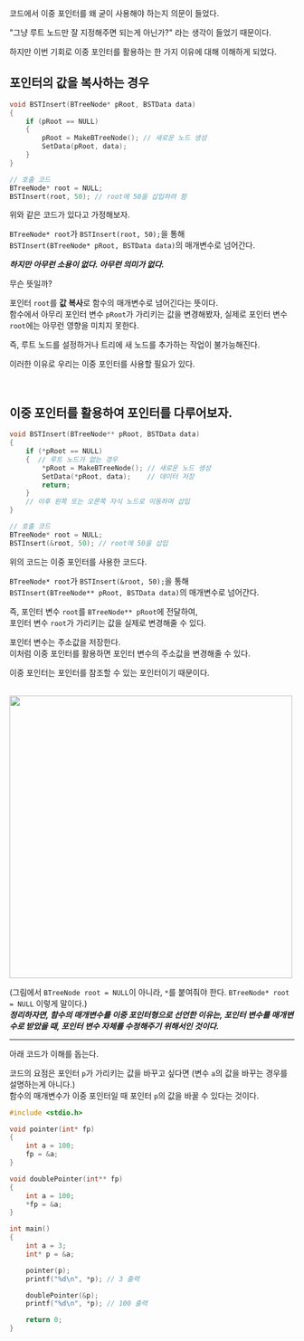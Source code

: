 코드에서 이중 포인터를 왜 굳이 사용해야 하는지 의문이 들었다.

"그냥 루트 노드만 잘 지정해주면 되는게 아닌가?" 라는 생각이 들었기 때문이다.

하지만 이번 기회로 이중 포인터를 활용하는 한 가지 이유에 대해 이해하게 되었다.

## 포인터의 값을 복사하는 경우

```c
void BSTInsert(BTreeNode* pRoot, BSTData data)
{
    if (pRoot == NULL)
    {
        pRoot = MakeBTreeNode(); // 새로운 노드 생성
        SetData(pRoot, data);
    }
}
```
```C
// 호출 코드
BTreeNode* root = NULL;
BSTInsert(root, 50); // root에 50을 삽입하려 함
```
위와 같은 코드가 있다고 가정해보자.   

`BTreeNode* root`가 `BSTInsert(root, 50);`을 통해   
`BSTInsert(BTreeNode* pRoot, BSTData data)`의 매개변수로 넘어간다.   

***하지만 아무런 소용이 없다. 아무런 의미가 없다.***

무슨 뜻일까?

포인터 `root`를 **값 복사**로 함수의 매개변수로 넘어긴다는 뜻이다.    
함수에서 아무리 포인터 변수 `pRoot`가 가리키는 값을 변경해봤자, 실제로 포인터 변수 `root`에는 아무런 영향을 미치지 못한다.

즉, 루트 노드를 설정하거나 트리에 새 노드를 추가하는 작업이 불가능해진다.

이러한 이유로 우리는 이중 포인터를 사용할 필요가 있다.

<br>

## 이중 포인터를 활용하여 포인터를 다루어보자.
```c
void BSTInsert(BTreeNode** pRoot, BSTData data)
{
    if (*pRoot == NULL)
    {  // 루트 노드가 없는 경우
        *pRoot = MakeBTreeNode(); // 새로운 노드 생성
        SetData(*pRoot, data);    // 데이터 저장
        return;
    }
    // 이후 왼쪽 또는 오른쪽 자식 노드로 이동하며 삽입
}
```
```c
// 호출 코드
BTreeNode* root = NULL;
BSTInsert(&root, 50); // root에 50을 삽입
```
위의 코드는 이중 포인터를 사용한 코드다.

`BTreeNode* root`가 `BSTInsert(&root, 50);`을 통해   
`BSTInsert(BTreeNode** pRoot, BSTData data)`의 매개변수로 넘어간다.  

즉, 포인터 변수 `root`를 `BTreeNode** pRoot`에 전달하여,   
포인터 변수 `root`가 가리키는 값을 실제로 변경해줄 수 있다.

포인터 변수는 주소값을 저장한다.   
이처럼 이중 포인터를 활용하면 포인터 변수의 주소값을 변경해줄 수 있다.

이중 포인터는 포인터를 참조할 수 있는 포인터이기 때문이다.   

<br>

<img src="https://github.com/user-attachments/assets/c66013c0-e81b-4f5e-87da-6fdebf22cb2d" width="500" height="500"/>

(그림에서 `BTreeNode root = NULL`이 아니라, `*`를 붙여줘야 한다. `BTreeNode* root = NULL` 이렇게 말이다.)    
***정리하자면, 함수의 매개변수를 이중 포인터형으로 선언한 이유는, 포인터 변수를 매개변수로 받았을 때, 포인터 변수 자체를 수정해주기 위해서인 것이다.***

---

아래 코드가 이해를 돕는다.

코드의 요점은 포인터 `p`가 가리키는 값을 바꾸고 싶다면 (변수 `a`의 값을 바꾸는 경우를 설명하는게 아니다.)   
함수의 매개변수가 이중 포인터일 때 포인터 `p`의 값을 바꿀 수 있다는 것이다.
```c
#include <stdio.h>

void pointer(int* fp)
{
	int a = 100;
	fp = &a;
}

void doublePointer(int** fp)
{
	int a = 100;
	*fp = &a;
}

int main()
{
	int a = 3;
	int* p = &a;

	pointer(p);
	printf("%d\n", *p); // 3 출력

	doublePointer(&p);
	printf("%d\n", *p); // 100 출력

	return 0;
}
```
